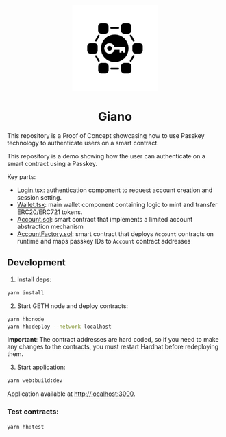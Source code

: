 <p align="center">
 <img src="assets/logo.png" width="200"/>
 <h1 align="center">Giano</h1>
</p>

This repository is a Proof of Concept showcasing how to use Passkey technology to authenticate users on a smart contract.

This repository is a demo showing how the user can authenticate on a smart contract using a Passkey.  

Key parts:
- [Login.tsx](./services/web/src/client/components/Login.tsx): authentication component to request account creation and session setting.
- [Wallet.tsx](./services/web/src/client/components/Wallet.tsx): main wallet component containing logic to mint and transfer ERC20/ERC721 tokens.
- [Account.sol](./packages/contracts/contracts/Account.sol): smart contract that implements a limited account abstraction mechanism
- [AccountFactory.sol](./packages/contracts/contracts/AccountFactory.sol): smart contract that deploys `Account` contracts on runtime and maps passkey IDs to `Account` contract addresses

## Development

1. Install deps:
```sh
yarn install
```

2. Start GETH node and deploy contracts:

```sh
yarn hh:node
yarn hh:deploy --network localhost
```
**Important**: The contract addresses are hard coded, so if you need to make any changes to the contracts, you must restart Hardhat before redeploying them.

3. Start application:
```sh
yarn web:build:dev
```

Application available at <http://localhost:3000>.

### Test contracts:
```sh
yarn hh:test
```
